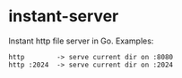 instant-server
==============

Instant http file server in Go.
Examples:
    
    http        -> serve current dir on :8080
    http :2024  -> serve current dir on :2024


